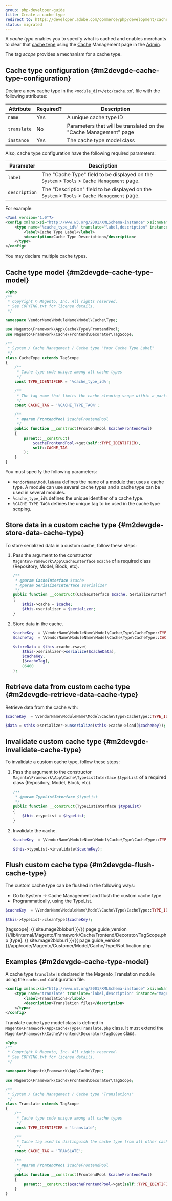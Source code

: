 ```yaml
---
group: php-developer-guide
title: Create a cache type
redirect_to: https://developer.adobe.com/commerce/php/development/cache/partial/cache-type/
status: migrated
---
```


A *cache type* enables you to specify what is cached and enables merchants to clear that [cache type](https://glossary.magento.com/cache-type) using the [Cache](https://glossary.magento.com/cache) Management page in the [Admin](https://glossary.magento.com/magento-admin).

The tag *scope* provides a mechanism for a cache type.

## Cache type configuration {#m2devgde-cache-type-configuration}

Declare a new cache type in the `<module_dir>/etc/cache.xml` file with the following attributes:

| Attribute | Required? | Description |
| --- | --- | --- |
| `name` | Yes | A unique cache type ID |
| `translate` | No | Parameters that will be translated on the "Cache Management" page |
| `instance` | Yes | The cache type model class |

Also, cache type configuration have the following required parameters:

| Parameter | Description |
| --- | --- |
| `label` | The "Cache Type" field to be displayed on the `System` > `Tools` > `Cache Management` page. |
| `description` | The "Description" field to be displayed on the `System` > `Tools` > `Cache Management` page. |

For example:

```xml
<?xml version="1.0"?>
<config xmlns:xsi="http://www.w3.org/2001/XMLSchema-instance" xsi:noNamespaceSchemaLocation="urn:magento:framework:Cache/etc/cache.xsd">
    <type name="%cache_type_id%" translate="label,description" instance="VendorName\ModuleName\Model\Cache\Type\CacheType">
        <label>Cache Type Label</label>
        <description>Cache Type Description</description>
    </type>
</config>
```

You may declare multiple cache types.

## Cache type model {#m2devgde-cache-type-model}

```php
<?php
/**
 * Copyright © Magento, Inc. All rights reserved.
 * See COPYING.txt for license details.
 */

namespace VendorName\ModuleName\Model\Cache\Type;

use Magento\Framework\App\Cache\Type\FrontendPool;
use Magento\Framework\Cache\Frontend\Decorator\TagScope;

/**
 * System / Cache Management / Cache type "Your Cache Type Label"
 */
class CacheType extends TagScope
{
    /**
     * Cache type code unique among all cache types
     */
    const TYPE_IDENTIFIER = '%cache_type_id%';

    /**
     * The tag name that limits the cache cleaning scope within a particular tag
     */
    const CACHE_TAG = '%CACHE_TYPE_TAG%';

    /**
     * @param FrontendPool $cacheFrontendPool
     */
    public function __construct(FrontendPool $cacheFrontendPool)
    {
        parent::__construct(
            $cacheFrontendPool->get(self::TYPE_IDENTIFIER),
            self::CACHE_TAG
        );
    }
}
```

You must specify the following parameters:

*  `VendorName\ModuleName` defines the name of a [module](https://glossary.magento.com/module) that uses a cache type. A module can use several cache types and a cache type can be used in several modules.
*  `%cache_type_id%` defines the unique identifier of a cache type.
*  `%CACHE_TYPE_TAG%` defines the unique tag to be used in the cache type scoping.

## Store data in a custom cache type {#m2devgde-store-data-cache-type}

To store serialized data in a custom cache, follow these steps:

1. Pass the argument to the constructor `Magento\Framework\App\CacheInterface` `$cache` of a required class (Repository, Model, Block, etc).

    ```php
    /**
     * @param CacheInterface $cache
     * @param SerializerInterface $serializer
     */
    public function __construct(CacheInterface $cache, SerializerInterface $serializer)
    {
        $this->cache = $cache;
        $this->serializer = $serializer;
    }
    ```

1. Store data in the cache.

    ```php
    $cacheKey  = \VendorName\ModuleName\Model\Cache\Type\CacheType::TYPE_IDENTIFIER;
    $cacheTag  = \VendorName\ModuleName\Model\Cache\Type\CacheType::CACHE_TAG;

    $storeData = $this->cache->save(
        $this->serializer->serialize($cacheData),
        $cacheKey,
        [$cacheTag],
        86400
    );
    ```

## Retrieve data from custom cache type {#m2devgde-retrieve-data-cache-type}

Retrieve data from the cache with:

```php
$cacheKey  = \VendorName\ModuleName\Model\Cache\Type\CacheType::TYPE_IDENTIFIER;

$data = $this->serializer->unserialize($this->cache->load($cacheKey));
```

## Invalidate custom cache type {#m2devgde-invalidate-cache-type}

To invalidate a custom cache type, follow these steps:

1. Pass the argument to the constructor `Magento\Framework\App\Cache\TypeListInterface` `$typeList` of a required class (Repository, Model, Block, etc).

    ```php
    /**
     * @param TypeListInterface $typeList
     */
    public function __construct(TypeListInterface $typeList)
    {
        $this->typeList = $typeList;
    }
    ```

1. Invalidate the cache.

    ```php
    $cacheKey  = \VendorName\ModuleName\Model\Cache\Type\CacheType::TYPE_IDENTIFIER;

    $this->typeList->invalidate($cacheKey);
    ```

## Flush custom cache type {#m2devgde-flush-cache-type}

The custom cache type can be flushed in the following ways:

*  Go to System -> Cache Management and flush the custom cache type
*  Programmatically, using the TypeList.

```php
$cacheKey  = \VendorName\ModuleName\Model\Cache\Type\CacheType::TYPE_IDENTIFIER;

$this->typeList->cleanType($cacheKey);
```

[tagscope]: {{ site.mage2bloburl }}/{{ page.guide_version }}/lib/internal/Magento/Framework/Cache/Frontend/Decorator/TagScope.php
[type]: {{ site.mage2bloburl }}/{{ page.guide_version }}/app/code/Magento/Customer/Model/Cache/Type/Notification.php

## Examples {#m2devgde-cache-type-model}

A cache type `translate` is declared in the Magento_Translation module using the `cache.xml` configuration file.

```xml
<config xmlns:xsi="http://www.w3.org/2001/XMLSchema-instance" xsi:noNamespaceSchemaLocation="urn:magento:framework:Cache/etc/cache.xsd">
    <type name="translate" translate="label,description" instance="Magento\Framework\App\Cache\Type\Translate">
        <label>Translations</label>
        <description>Translation files</description>
    </type>
</config>
```

Translate cache type model class is defined in `Magento\Framework\App\Cache\Type\Translate.php` class. It must extend the `Magento\Framework\Cache\Frontend\Decorator\TagScope` class.

```php
<?php
/**
 * Copyright © Magento, Inc. All rights reserved.
 * See COPYING.txt for license details.
 */

namespace Magento\Framework\App\Cache\Type;

use Magento\Framework\Cache\Frontend\Decorator\TagScope;

/**
 * System / Cache Management / Cache type "Translations"
 */
class Translate extends TagScope
{
    /**
     * Cache type code unique among all cache types
     */
    const TYPE_IDENTIFIER = 'translate';

    /**
     * Cache tag used to distinguish the cache type from all other caches
     */
    const CACHE_TAG = 'TRANSLATE';

    /**
     * @param FrontendPool $cacheFrontendPool
     */
    public function __construct(FrontendPool $cacheFrontendPool)
    {
        parent::__construct($cacheFrontendPool->get(self::TYPE_IDENTIFIER), self::CACHE_TAG);
    }
}
```
